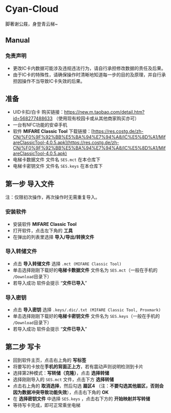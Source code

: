 # Cyan-Cloud

脚著谢公屐，身登青云梯~

## Manual

### 免责声明

- 更改IC卡内数据可能涉及违规违法行为，请自行承担修改数据的责任及后果。
- 由于IC卡的特殊性，请确保操作时清晰地知道每一步的目的及原理，并自行承担因操作不当导致IC卡失效的后果。

## 准备

- UID卡扣/白卡 购买链接：<https://new.m.taobao.com/detail.htm?id=568277488633> （使用现有校园卡或从其他商家购买亦可）
- 一台有NFC功能的安卓手机
- 软件 **MIFARE Classic Tool**  下载链接：[https://res.costg.de/zh-CN/%F0%9F%92%BB%E5%BA%94%E7%94%A8/IC%E5%8D%A1/MifareClassicTool-4.0.5.apk](https://res.costg.de/zh-CN/%F0%9F%92%BB%E5%BA%94%E7%94%A8/IC%E5%8D%A1/MifareClassicTool-4.0.5.apk)
- 电梯卡数据文件 文件名 `SES.mct` 在本仓库下
- 电梯卡密钥文件 文件名 `SES.keys` 在本仓库下

## 第一步 导入文件

注：仅限初次操作，再次操作时无需重复导入。

### 安装软件

- 安装软件 **MIFARE Classic Tool**
- 打开软件，点击左下角的 **工具**
- 在弹出的列表里选择 **导入/导出/转换文件**

### 导入转储文件

- 点击 **导入转储文件** 选择 `.mct (MIFARE Classic Tool)`
- 单击选择刚刚下载好的**电梯卡数据文件** 文件名为 `SES.mct`（一般在手机的 `/Download`目录下）
- 若导入成功 软件会提示 “**文件已导入**”

### 导入密钥

- 点击 **导入密钥** 选择 `.keys/.dic/.txt (MIFARE Classic Tool, Proxmark)`
- 单击选择刚刚下载好的**电梯卡密钥文件** 文件名为 `SES.keys`（一般在手机的 `/Download`目录下）
- 若导入成功 软件会提示 “**文件已导入**”

## 第二步 写卡

- 回到软件主页，点击右上角的 **写标签**
- 将要写的卡放在**手机的背面正上方**，若有震动声则说明检测到卡片
- 选择第2种模式：**写转储（克隆）**，点击 **选择转储**
- 选择刚刚导入的 `SES.mct` 文件，点击下方 **选择转储**
- 点击右上角的 **取消选择**，然后勾选 **扇区4** （注：**不要勾选其他扇区，否则会因为数据冲突导致功能失效**），点击右下角的 **OK**
- 在 **选择密钥文件** 中选择  `SES.keys` ，点击右下方的 **开始映射并写转储**
- 等待写卡完成，即可正常乘坐电梯
